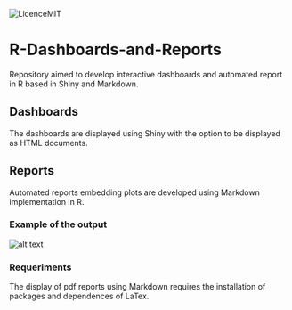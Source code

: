 ![LicenceMIT](https://img.shields.io/github/license/mashape/apistatus.svg)

# R-Dashboards-and-Reports

Repository aimed to develop interactive dashboards and automated report in R based in Shiny and Markdown.

## Dashboards

The dashboards are displayed using Shiny with the option to be displayed as HTML documents.

## Reports 

Automated reports embedding plots are developed using Markdown implementation in R. 

### Example of the output

![alt text](https://github.com/renecartaya/Automation-and-CNC/blob/main/Autosampler%20I.png)

### Requeriments

The display of pdf reports using Markdown requires the installation of packages and dependences of LaTex.



